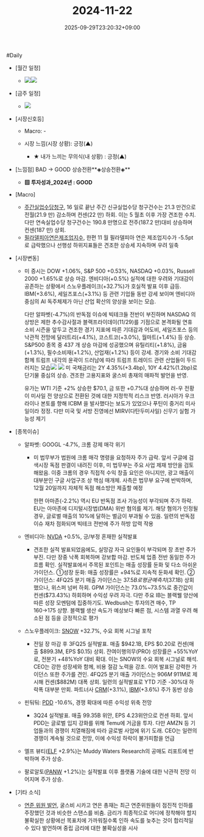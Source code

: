 ﻿---
title: "2024-11-22"
date: 2025-09-29T23:20:32+09:00
lastmod: 2025-10-02T20:04:20+09:00
type: docs
sidebar:
  open: true
weight: 16
---
<div style="display:none">
  <meta property="article:published_time" content="2025-09-29T14:20:32Z" />
  <meta property="article:modified_time" content="2025-10-02T11:04:20Z" />
</div>
#Daily 

- [월간 일정]
	- ![](Pasted%20image%2020241116135830.png)![](Pasted%20image%2020241025140455.png)

- [금주 일정]
	- ![](Pasted%20image%2020241116135806.png)

- [시장신호등]
	- Macro: -
	  
	- 시장 느낌(시장 상황): 긍정(▲)
		- ★ 내가 느끼는 무의식(내 상황) : 긍정(▲)

- [느낌점]  BAD → GOOD 상승전환**◈상승전환◈** 
	- **▨ 투자성과_2024년 : GOOD**

- [Macro]
	- [주간실업수당청구](/industry-study/주간실업수당청구/), 16 일로 끝난 주간 신규실업수당 청구건수는 21.3 만건으로 전월(21.9 만) 감소하며 컨센(22 만) 하회. 이는 5 월초 이후 가장 견조한 수치. 다만 연속실업수당 청구건수는 190.8 만명으로 전주(187.2 만)대비 상승하며 컨센(187 만) 상회. 
	- [필라델피아연은제조업지수](/industry-study/필라델피아연은제조업지수/), 한편 11 월 필라델피아 연은 제조업지수가 -5.5pt 로 급락했으나 선행성 하위지표들은 견조한 상승세 지속하며 우려 일축

- [시장변동]
	- 미 증시는 DOW +1.06%, S&P 500 +0.53%, NASDAQ +0.03%, Russell 2000 +1.65%로 상승 마감. 엔비디아(+0.5%) 실적에 대한 우려와 기대감이 공존하는 상황에서 스노우플레이크(+32.7%)가 호실적 발표 이후 급등. IBM(+3.6%), 세일즈포스(+3.1%) 등 관련 기업들 동반 강세 보이며 엔비디아 중심의 AI 독주체제가 아닌 산업 확산의 양상을 보이는 모습. 
	  
	  다만 알파벳(-4.7%)의 반독점 이슈에 빅테크들 전반이 부진하며 NASDAQ 의 상방은 제한 추수감사절과 블랙프라이데이(11/29)를 기점으로 본격화될 연휴 소비 시즌을 앞두고 견조한 경기 지표에 따른 기대감과 어도비, 세일즈포스 등의 낙관적 전망에 달러트리(+4.1%), 코스트코(+3.0%), 월마트(+1.4%) 등 상승. S&P500 종목 중 437 개 상승 마감에 성공했으며 유틸리티(+1.8%), 금융(+1.3%), 필수소비재(+1.2%), 산업재(+1.2%) 등이 강세. 경기와 소비 기대감 함께 트럼프 내각의 윤곽이 드러남에 따라 트럼프 트레이드 관련 산업들이 두드러지는 모습![](Pasted%20image%2020241126134218.png)
	  ![](Pasted%20image%2020241126134203.png)
	  미 국채금리는 2Y 4.35%(+3.4bp), 10Y 4.42%(1.2bp)로 단기물 중심의 상승. 견조한 고용지표와 굴스비 총재의 매파적 발언을 반영. 
	  
	  유가는 WTI 기준 +2% 상승한 $70.1, 금 또한 +0.7%대 상승하며 러-우 전황이 미사일 전 양상으로 전환된 것에 대한 지정학적 리스크 반영. 러시아가 우크라이나 본토를 향해 ICBM 을 발사했다는 보도가 있었으나 푸틴이 중거리 미사일이라 정정. 다만 미국 및 서방 진영에선 MIRV(다탄두미사일) 신무기 실험 가능성 제기

- [종목이슈]
	- 알파벳: GOOGL -4.7%, 크롬 강제 매각 위기
		- 미 법무부가 법원에 크롬 매각 명령을 요청하자 주가 급락. 앞서 구글에 검색시장 독점 판결이 내려진 이후, 미 법무부는 주요 사업 제재 방안을 검토해왔음. 이중 크롬의 경우 직접적 수익 창출 요인은 아니지만, 광고 매출이 대부분인 구글 사업구조 상 핵심 매개체. 사측은 법무부 요구에 반박하며, 12월 20일까지 자체적 독점 해소방안 제출할 예정
		  
		  한편 아마존(-2.2%) 역시 EU 반독점 조사 가능성이 부각되며 주가 하락. EU는 아마존에 디지털시장법(DMA) 위반 혐의를 제기. 해당 혐의가 인정될 경우, 글로벌 매출의 10%에 달하는 벌금이 부과될 수 있음. 일련의 반독점 이슈 재차 점화되며 빅테크 전반에 주가 하방 압력 작용
		  
	- 엔비디아: [NVDA](/company-analysis/nvda/) +0.5%, 긍/부정 혼재한 실적발표
		- 견조한 실적 발표되었음에도, 실망감 자극 요인들이 부각되며 장 초반 주가 부진. 다만 장중 낙폭 회복하며 강보합 마감. 반도체 업종 전반 동일한 주가 흐름 확인. 실적발표에서 주목된 포인트는 매출 성장률 둔화 및 다소 아쉬운 가이던스. ①성장 둔화: 매출 성장률은 +94%로 지속적 둔화세 확인. ②가이던스: 4FQ25 분기 매출 가이던스는 $37.5B로 평균 예측치($37.1B) 상회했으나, 위스퍼 넘버 하회. GPM 가이던스는 73.0%~73.5%로 중간값이 컨센($73.43%) 하회하며 수익성 우려 자극. 다만 주요 IB는 블랙웰 양산에 따른 성장 모멘텀에 집중하기도. Wedbush는 투자의견 매수, TP $160→$175 상향. 블랙웰 생산 속도가 예상보다 빠른 점, 시스템 과열 우려 해소된 점 등을 긍정적으로 평가
		  
	- 스노우플레이크: [SNOW](/company-analysis/snow/) +32.7%, 수요 회복 시그널 포착
		- 전일 장 마감 후 3FQ25 실적발표. 매출 $942.1B, EPS $0.20로 컨센(매출 $899.3M, EPS $0.15) 상회. 잔여이행의무(PRO) 성장률은 +55%YoY로, 전분기 +48%YoY 대비 확대. 이는 SNOW의 수요 회복 시그널로 해석. CEO는 강한 성장세와 함께, 비용 절감 노력을 강조. 이어 발표된 강력한 가이던스 또한 주가를 견인. 4FQ25 분기 매출 가이던스는 $906M~$911M로 제시해 컨센($882M) 대폭 상회. 일련의 실적발표로 YTD 기준 -30%대 하락폭 대부분 만회. 파트너사 [CRM](/company-analysis/crm/)(+3.1%), [IBM](/company-analysis/ibm/)(+3.6%) 주가 동반 상승
		  
	- 핀둬둬: [PDD](/company-analysis/pdd/) -10.6%, 경쟁 확대에 따른 수익성 위축 전망
		- 3Q24 실적발표. 매출 99.35B 위안, EPS 4.23위안으로 컨센 하회. 앞서 PDD는 글로벌 입지 강화를 위해 Temu에 거금을 투자. 다만 AMZN 등 기업들과의 경쟁이 치열해짐에 따라 글로벌 사업에 위기 도래. CEO는 일련의 경쟁이 계속될 것으로 전망, 이에 수익성 하락이 불가피함을 언급
		  
	- 엘프 뷰티([ELF](/company-analysis/elf/) +2.9%)는 Muddy Waters Research의 공매도 리포트에 반박하며 주가 상승.
	  
	- 팔로알토([PANW](/company-analysis/panw/) +1.2%)는 실적발표 이후 플랫폼 기술에 대한 낙관적 전망 이어지며 주가 상승.

- [기타 소식]
	- [연준 위원 발언](/industry-study/연준-위원-발언/), 굴스비 시카고 연은 총재는 최근 연준위원들이 점진적 인하를 주장했던 것과 비슷한 스탠스를 비춤. 금리가 최종적으로 어디에 정착해야 할지 불확실한 상황에선 목표치에 가까워질수록 인하 속도를 늦추는 것이 합리적일 수 있다 발언하며 중립 금리에 대한 불확실성을 시사
